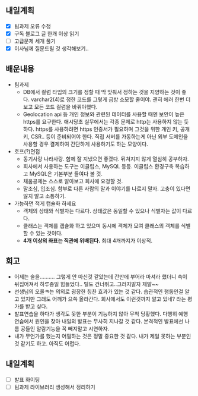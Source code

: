 ## 내일계획
- [X] 팀과제 오류 수정
- [X] 구독 블로그 글 한개 이상 읽기
- [ ] 고급문제 세개 풀기
- [X] 이사님께 질문드릴 것 생각해보기..
## 배운내용
- 팀과제
  - DB에서 컬럼 타입의 크기를 정할 때 딱 맞춰서 정하는 것을 지양하는 것이 좋다. varchar2(4)로 정한 코드를 그렇게 금방 소모할 줄이야. 괜히 에러 한번 더 보고 모든 코드 컬럼을 바꿔야했다.
  - Geolocation api 등 개인 정보와 관련된 데이터를 사용할 때엔 보안이 높은 https를 요구한다. 애시당초 실무에서는 각종 문제로 http는 사용하지 않는 듯 하다. 
    https를 사용하려면 https 인증서가 필요하며 그것을 위한 개인 키, 공개 키, CSR.. 등이 준비되어야 한다. 직접 서버를 가동하는게 아닌 외부 도메인을 사용할 경우 결제하여 간단하게 사용하기도 하는 모양이다.
- 호프(?)면접
  - 동기사랑 나라사랑. 함께 잘 지냈으면 좋겠다. 뒤쳐지지 않게 열심히 공부하자.
  - 회사에서 사용하는 도구는 이클립스, MySQL 등등. 이클립스 환경구축 복습하고 MySQL은 기본부분 들여다 볼 것.
  - 채움공제는 스스로 알아보고 회사에 요청할 것.
  - 말조심, 입조심. 함부로 다른 사람의 말과 이야기를 나르지 말자. 고충이 있다면 앓지 말고 소통하기.
- 가능하면 적게 캡슐화 하세요
  - 객체의 상태와 식별자는 다르다. 상태값은 동일할 수 있으나 식별자는 값이 다르다.
  - 클래스는 객체를 캡슐화 하고 있으며 동시에 객체가 모여 클래스의 객체를 식별할 수 있는 것이다.
  - **4개 이상의 좌표는 직관에 위배된다.** 최대 4개까지가 이상적.
## 회고
- 어제는 술을.......... 그렇게 안 마신것 같았는데 간만에 부어라 마셔라 했더니 속이 뒤집어져서 하루종일 힘들었다.. 틸도 건너뛰고..그러지말자 제발~~
- 선생님의 오올ㅋ는 의외로 굉장한 칭찬 효과가 있는 것 같다. 습관적인 행동인걸 알고 있지만 그래도 어깨가 으쓱 올라간다. 회사에서도 이런것까지 알고 있네? 라는 평가를 받고 싶다.
- 발표연습을 하다가 생각도 못한 부분이 기능하지 않아 무척 당황했다. 다행히 예행연습에서 원인을 찾아 내일의 발표는 무사히 지나갈 것 같다. 본격적인 발표에선 나름 공들인 알람기능을 꼭 빼지말고 시연하자. 
- 내가 무언가를 했는지 어필하는 것은 정말 중요한 것 같다. 내가 제일 못하는 부분인 것 같기도 하고. 아직도 어렵다.
## 내일계획
- [ ] 발표 화이팅
- [ ] 팀과제 라이브러리 생성해서 정리하기 

